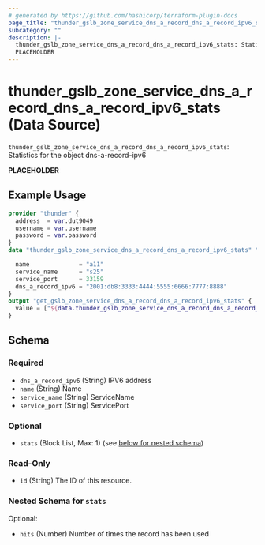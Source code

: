 ```yaml
---
# generated by https://github.com/hashicorp/terraform-plugin-docs
page_title: "thunder_gslb_zone_service_dns_a_record_dns_a_record_ipv6_stats Data Source - terraform-provider-thunder"
subcategory: ""
description: |-
  thunder_gslb_zone_service_dns_a_record_dns_a_record_ipv6_stats: Statistics for the object dns-a-record-ipv6
  PLACEHOLDER
---
```


# thunder_gslb_zone_service_dns_a_record_dns_a_record_ipv6_stats (Data Source)

`thunder_gslb_zone_service_dns_a_record_dns_a_record_ipv6_stats`: Statistics for the object dns-a-record-ipv6

__PLACEHOLDER__

## Example Usage

```terraform
provider "thunder" {
  address  = var.dut9049
  username = var.username
  password = var.password
}
data "thunder_gslb_zone_service_dns_a_record_dns_a_record_ipv6_stats" "thunder_gslb_zone_service_dns_a_record_dns_a_record_ipv6_stats" {

  name              = "a11"
  service_name      = "s25"
  service_port      = 33159
  dns_a_record_ipv6 = "2001:db8:3333:4444:5555:6666:7777:8888"
}
output "get_gslb_zone_service_dns_a_record_dns_a_record_ipv6_stats" {
  value = ["${data.thunder_gslb_zone_service_dns_a_record_dns_a_record_ipv6_stats.thunder_gslb_zone_service_dns_a_record_dns_a_record_ipv6_stats}"]
}
```

<!-- schema generated by tfplugindocs -->
## Schema

### Required

- `dns_a_record_ipv6` (String) IPV6 address
- `name` (String) Name
- `service_name` (String) ServiceName
- `service_port` (String) ServicePort

### Optional

- `stats` (Block List, Max: 1) (see [below for nested schema](#nestedblock--stats))

### Read-Only

- `id` (String) The ID of this resource.

<a id="nestedblock--stats"></a>
### Nested Schema for `stats`

Optional:

- `hits` (Number) Number of times the record has been used


